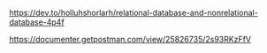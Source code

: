 https://dev.to/holluhshorlarh/relational-database-and-nonrelational-database-4p4f


https://documenter.getpostman.com/view/25826735/2s93RKzFfV
